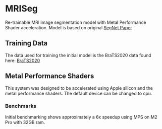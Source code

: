 # MRISeg
Re-trainable MRI image segmentation model with Metal Performance Shader acceleration.
Model is based on original [SegNet Paper](https://arxiv.org/pdf/1511.00561.pdf)
## Training Data
The data used for training the initial model is the BraTS2020 data found here:
[BraTS2020](https://www.kaggle.com/datasets/awsaf49/brats20-dataset-training-validation?rvi=1)

## Metal Performance Shaders
This system was designed to be accelerated using Apple silicon
and the metal performance shaders. The default device can be changed to cpu.

### Benchmarks
Initial benchmarking shows approximately a 6x speedup using MPS on
M2 Pro with 32GB ram.
